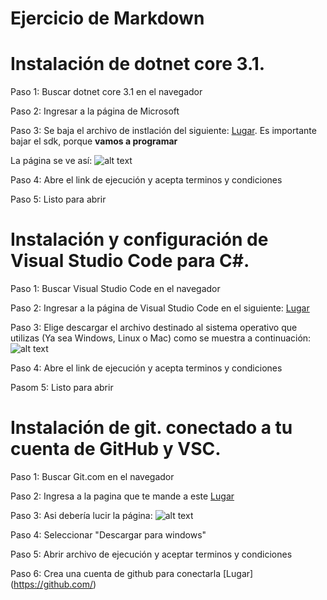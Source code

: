 
# Ejercicio de Markdown

# Instalación de dotnet core 3.1.
Paso 1: Buscar dotnet core 3.1 en el navegador

Paso 2: Ingresar a la página de Microsoft

Paso 3: Se baja el archivo de instlación del siguiente:
[Lugar](https://dotnet.microsoft.com/download/dotnet-core/3.0).
Es importante bajar el sdk, porque **vamos a programar**

La página se ve así:
![alt text](https://i.paste.pics/6a030c7cdf45aa45be93426647db7c04.png "Netcore")

Paso 4: Abre el link de ejecución y acepta terminos y condiciones

Paso 5: Listo para abrir





# Instalación y configuración de Visual Studio Code para C#.
Paso 1: Buscar Visual Studio Code en el navegador 

Paso 2: Ingresar a la página de Visual Studio Code en el siguiente: [Lugar](
https://code.visualstudio.com/download=)

Paso 3: Elige descargar el archivo destinado al sistema operativo que utilizas (Ya sea Windows, Linux o Mac) como se muestra a continuación:
![alt text](https://i.paste.pics/c4ee277ab4b2deb59fcfa8ec8e5dae7f.png "Visual Studio")

Paso 4: Abre el link de ejecución y acepta terminos y condiciones

Pasom 5: Listo para abrir


# Instalación de git. conectado a tu cuenta de GitHub y VSC.
Paso 1: Buscar Git.com en el navegador 

Paso 2: Ingresa a la pagina que te mande a este [Lugar](https://git-scm.com/)

Paso 3: Asi debería lucir la página:
![alt text](https://i.paste.pics/992cb216908d0729b990b98434737dc7.png)

Paso 4: Seleccionar  "Descargar para windows"

Paso 5: Abrir archivo de ejecución y aceptar terminos y condiciones

Paso 6: Crea una cuenta de github para conectarla
[Lugar] (https://github.com/)
